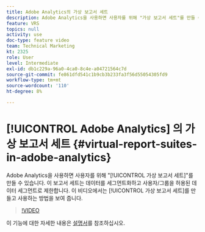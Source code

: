 ```yaml
---
title: Adobe Analytics의 가상 보고서 세트
description: Adobe Analytics을 사용하면 사용자를 위해 "가상 보고서 세트"를 만들 수 있습니다. 이 보고서 세트는 데이터를 세그먼트화하고 사용자/그룹을 허용된 데이터 세그먼트로 제한합니다. 이 비디오에서는 가상 보고서 세트를 만들고 사용하는 방법을 보여줍니다.
feature: VRS
topics: null
activity: use
doc-type: feature video
team: Technical Marketing
kt: 2325
role: User
level: Intermediate
exl-id: db1c229a-96a0-4ca0-8c4e-a04721564c7d
source-git-commit: fe861dfd541c1b9cb3b233fa3f56d55054305fd9
workflow-type: tm+mt
source-wordcount: '110'
ht-degree: 8%

---
```


# [!UICONTROL Adobe Analytics] 의 가상 보고서 세트 {#virtual-report-suites-in-adobe-analytics}

Adobe Analytics을 사용하면 사용자를 위해 &quot;[!UICONTROL 가상 보고서 세트]&quot;를 만들 수 있습니다. 이 보고서 세트는 데이터를 세그먼트화하고 사용자/그룹을 허용된 데이터 세그먼트로 제한합니다. 이 비디오에서는 [!UICONTROL 가상 보고서 세트]를 만들고 사용하는 방법을 보여 줍니다.

>[!VIDEO](https://video.tv.adobe.com/v/25412/?quality=12)

이 기능에 대한 자세한 내용은 [설명서](https://experienceleague.adobe.com/docs/analytics/components/virtual-report-suites/vrs-about.html?lang=en)를 참조하십시오.
